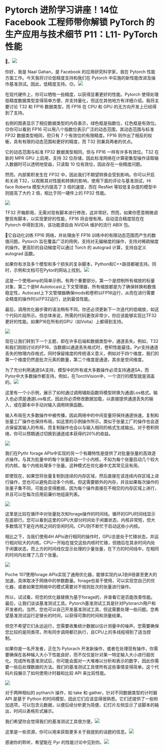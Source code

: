 # Pytorch 进阶学习讲座！14位 Facebook 工程师带你解锁 PyTorch 的生产应用与技术细节 P11：L11- PyTorch 性能 

🎼。![](img/323adbff4029fa414d7811534950c65f_1.png)

你好，我是 Naal Gahan，是 Facebook 的应用研究科学家，我在 Pytorch 性能方面工作。今天我将讨论低精度支持和我们在 Pytorch 中实施的新性能改进及操作基准测试。因此，低精度支持。😊。![](img/323adbff4029fa414d7811534950c65f_3.png)

在现代硬件上，你可以牺牲一些精度，以获得显著更好的性能。Pytorch 使得处理低精度数据类型变得简单方便，并支持量化，但这在其他地方有详细介绍。我将主要讨论 T32 和 FP16 数据类型，而 FP16 在 CPU 和 GPU 的无方向开发上已经得到了支持。

右侧的图表显示了相应数据类型的内存表示，绿色框是指数位，红色框是有效位。😊你可以看到 FP16 可以用八个指数位表示广泛的动态范围，其动态范围与标准 FP32 数据类型相同，但只有 7 个有效位的有限精度。FP16 则作出了相反的权衡，具有有限的动态范围和更好的精度，而 T32 则兼具两者的优点。

它的动态范围与标准 FP32 数据类型相同，但与 FP16 一样有许多有效位。T32 在新的 MPR GPU 上启用，支持 32 位存储，因此标准网络在计算密集型操作读取输入数据时可以透明地受益，只读取 10 位有效位，因此存在一些精度问题。

然而，内部累积发生在 FP32 中，因此我们不期望转换会受到影响。你可以开启和关闭 T32，以观察其对性能和转换的影响，使用下面的评论与基准测试，Hi face Roberta 模型大约提高了 3 倍的速度，而在 ResNet 等较低复杂度的模型中则提高了大约 2 倍，相比于同一硬件上的 FP32 性能。

![](img/323adbff4029fa414d7811534950c65f_5.png)

TF32 开箱即用，无需对现有脚本进行修改，这非常好。然而，如果你愿意稍微调整现有脚本，以实现更好的性能，FP16 将会很有用。自动混合精度现在在 Pytorch 中得到支持，该功能源自由 NVIDIA 维护的流行 ABIX 包。

🤢它自动化训练 FP16 网络，并处理由于 FP16 训练中的有限动态范围而产生的数值问题。Pytorch 旨在覆盖广泛的用例，支持对无偏梯度的操作，支持对稀疏梯度的操作。更高阶的自动梯度可以通过 Torch 的 autograd 计算，支持自定义 autograd 函数。

如果你有涉及多个模型和多个损失的复杂脚本，Python和C++路径都被支持。同时，示例和文档可在Pytor的网站上找到。![](img/323adbff4029fa414d7811534950c65f_7.png)

这是一个使用amp的简单示例。有两个重要部分。第一个是控制所有缩放的标量对象，第二个是M Autotocast上下文管理器，所有缩放都是为了确保转换和数值稳定性，Autocast上下文管理器确保mods和卷积以FP16运行，从而在进行需要全精度的操作时以FP32运行，达到最佳性能。

最后，调用优化器步骤的语法稍有不同，你还必须更新下一次迭代的低缩放，如这个代码片段所示。但总体来说，所需的代码更改非常少，你应该能够实现比TF32更好的性能。如果P16在所有的GPU（如Volta）上都得到支持。

![](img/323adbff4029fa414d7811534950c65f_9.png)

现在让我们转到下一个主题，即在许多后端和数据类型中，通道丢失。例如，T32和我们刚刚讨论的FP16，当数据以通道丢失格式时，卷积性能最佳。Pyr支持通道丢失的物理内存格式，同时保留维度的传统语义意义，例如对于四个维度，我们的第一个维度仍然是批次元素的数量，第二个维度是通道，其余是空间维度。

为了充分利用通道SA支持，模型中的所有或大多数操作必须支持通道SA，而Pytor中大多数操作都支持。例如，在TorchVision中，一个流行的模型就是涵盖的。![](img/323adbff4029fa414d7811534950c65f_11.png)

这里有一个小示例，展示了如何通过调用辅助函数将模型转换为通道Los格式。输入也必须是通道Los格式，因此你必须修改数据加载，以直接提供通道丢失的输入，或在脚本中手动对输入调用转换函数。

输入布局在大多数操作中被传播，因此网络中的中间变量将保持通道快速。复制和张量工厂操作也保持布局，如这里的示例操作所示。类似于张量工厂的操作也会逐点保留其输入的布局，而复制操作也会以与输入相同的格式生成输出。对于卷积网络，你可以预期通过切换到通道成本获得约20%的收益。

![](img/323adbff4029fa414d7811534950c65f_13.png)

我们在Pythr forage APIs中实现的另一个有趣特性是提供了对批量张量的高效逐点操作。与其为批量中的每个张量启动一个小内核，不如为每个张量启动几个较大的内核，每个内核处理多个张量。这种模式在优化器中尤其常见且有用。

即使现在，如果您将张量复制到连续的内存区域，然后直接在该连续内存区域上进行操作，您也可以避免启动多个内核。但这需要额外的内存，并且如果每次操作的张量子集不同，可能会变得脆弱，因为每个操作直接在不相交的内存区域上进行，并且可以在每次应用前廉价地组装列表。

![](img/323adbff4029fa414d7811534950c65f_15.png)

这里是比较在循环中对张量批次和forage操作的时间线。循环的GPU时间线显示在底部行。您可以看到这里的GPU大部分时间处于闲置状态，内核非常短，但大多数情况下是在内核之间的空闲时间。CPU则不断忙于启动这些小内核。

相比之下，当我们使用4H APIs进行相同的操作时，GPU总是处于忙碌状态，并运行相对较大的内核。CPU一开始在提交这些内核时忙碌，但随后在其余时间内处于闲置状态，而上方的时间线仅显示处理的少量张量，在下方的时间线中，在相同的时间内处理了几百个张量。

![](img/323adbff4029fa414d7811534950c65f_17.png)

Poche 107使用forage APIs实现了通用优化器，能够实现约从3到6倍甚至更大的加速，具体取决于网络中的参数数量。forage也易于使用，可以实现您自己的优化器，或者如果您网络中的模式需要对不规则批次的张量进行操作。

所以，试试看，将您的优化器替换为基于forage的，并查看它是否能改善性能。最后，让我们谈谈基准测试工具。Pytorch基准测试工具是针对Pytorarch用户和开发者的。当然，您也可以自己开发基准测试工具，但这需要处理一些问题。您希望基准测试运行足够长的时间，以获得可靠的时间和测量结果。

但您不希望它们永远运行，您需要收集统计数据以估计测量中的噪声。您需要确保您比较的是同类项，所有同步调用都已执行，且CPU上的多线程得到了适当控制。

如果你是一名开发者，正在为 Pytorach 开发新操作，或者在处理现有操作，你需要确保在各种输入大小下性能良好，而不仅仅是针对某一特定输入大小进行超优化。完成所有基准测试后，你可能会面对一大堆难以分析和表示的数字，因此你需要一些后处理数据的方法。我们的基准测试工具使所有这些事情变得简单。这个代码片段展示了如何使用计时器和比较 API 来比较性能。

![](img/323adbff4029fa414d7811534950c65f_19.png)

对于两种相似的 pytharch 操作，如 take 和 gather，针对不同数据类型的计时器 API 是基于 Python 的时间模型，因此它们应该显得很熟悉。它们还提供了一些附加选项，可以包含元数据，以便后续分析更为简便，幻灯片左侧显示了该脚本的输出，时间以表格形式展示。

我们希望你会觉得我们的基准测试工具很方便。![](img/323adbff4029fa414d7811534950c65f_21.png)

这里是一些资源，你可以用来获取更多关于我提到的话题的信息。![](img/323adbff4029fa414d7811534950c65f_23.png)

感谢你的聆听，希望能在 Pyr 的性能讨论中见到你。![](img/323adbff4029fa414d7811534950c65f_25.png)
